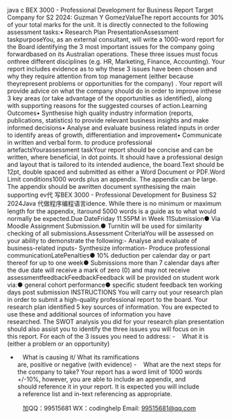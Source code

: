 java c
BEX 3000 - Professional Development for Business
Report
Target Company for S2 2024: Guzman Y GomezValueThe report accounts for 30% of your total marks for the unit. It is directly connected to the following assessment tasks:• Research Plan PresentationAssessment taskpurposeYou, as an external consultant, will write a 1000-word report for the Board identifying the 3 most important issues for the company going forwardbased on its Australian operations. These three issues must focus onthree different disciplines (e.g. HR, Marketing, Finance, Accounting). Your report includes evidence as to why these 3 issues have been chosen and why they require attention from top management (either because theyrepresent problems or opportunities for the company) . Your report will provide advice on what the company should do in order to improve inthese 3 key areas (or take advantage of the opportunities as identified), along with supporting reasons for the suggested courses of action.Learning Outcomes• Synthesise high quality industry information (reports, publications, statistics) to provide relevant business insights and make informed decisions• Analyse and evaluate business related inputs in order to identify areas of growth, differentiation and improvement• Communicate in written and verbal form. to produce professional artefactsYourassessment taskYour report should be concise and can be written, where beneficial, in dot points. It should have a professional design and layout that is tailored to its intended audience, the board.Text should be 12pt, double spaced and submitted as either a Word Document or PDF.Word Limit conditions1000 words plus an appendix. The appendix can be large. The appendix should be awritten document synthesising the main supporting ev代 写BEX 3000 - Professional Development for Business S2 2024Java
代做程序编程语言idence. While there is no minimum or maximum length for the appendix, itaround 5000 words is a guide as to what would normally be expected.Due DateFriday 11.55PM in Week 11Submission● Via Moodle Assignment Submission.● Turnitin will be used for similarity checking of all submissions.Assessment CriteriaYou will be assessed on your ability to demonstrate the following:- Analyse and evaluate of business-related inputs- Synthesize information- Produce professional communicationLatePenalties● 10% deduction per calendar day or part thereof for up to one week● Submissions more than 7 calendar days after the due date will receive a mark of zero (0) and may not receive assessmentfeedbackFeedbackFeedback will be provided on student work via:● general cohort performance● specific student feedback ten working days post submission
INSTRUCTIONS
You will carry out your research plan in order to submit a high-quality professional report to the board. Your research plan identified 5 key sources of information. You are expected to use these and additional sources of information you have researched. The SWOT analysis you did for your research plan presentation should also assist you to identify the three issues you will focus on in this report.
For each of the 3 issues you need to address:
-    What it is (either a problem or an opportunity)
-    What is causing it/ What its ramifications are, positive or negative (with evidence)
-    What are the next steps for the company to take?
Your report has a word limit of 1000 words +/-10%, however, you are able to include an appendix, and should reference it in your report.
It is expected you will include a reference list and in-text referencing as appropriate.

         
加QQ：99515681  WX：codinghelp  Email: 99515681@qq.com
